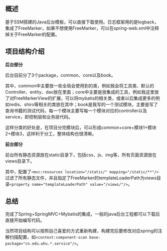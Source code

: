 ## 概述
基于SSM搭建的Java后台模板，可以直接下载使用。日志框架用的是logback，集成了FreeMarker，如果不想使用FreeMarker，可以在spring-web.xml中注释掉关于FreeMarker的配置。

## 项目结构介绍
**后台部分**

后台目前分了3个package，common、core以及book。

其中，common中主要放一些全局会使用到的类，例如我会将工具类、默认的Controller、entity、dao放在里面；core中主要是放集成的工具，例如我这里放了对FreeMarkerView的扩展，可以将mybatis的相关类，或者以后集成更多的例如redis、shiro等相关的类放在其中；book是我写的一个测试模块，主要是写了查询书籍的测试代码，每一个模块主要写每一个模块对应的controller以及service，即控制层和业务层代码。

这样分类的好处是，在项目分完模块后，可以形成common+core+模块1+模块2+模块3，这样利于分工，整体结构也很清晰。

**前台部分**

前台所有静态资源放在static目录下，包括css、js、img等，所有页面资源放在views目录下。

其中，配置了`<mvc:resources location="/static/" mapping="/static/**"/>`过滤了所有静态文件，并且指定了FreeMarker的templateLoaderPath为views目录`<property name="templateLoaderPath" value="/views/"/>`。

## 总结
完成了Spring+SpringMVC+Mybatis的集成，一般的java后台工程都可以下载后直接开始编写代码。

当然项目结构可以按照自己喜爱的方式重新构建，构建完后要修改对应spring的注解扫描配置，如`<context:component-scan base-package="cn.edu.whu.*.service"/>`。
